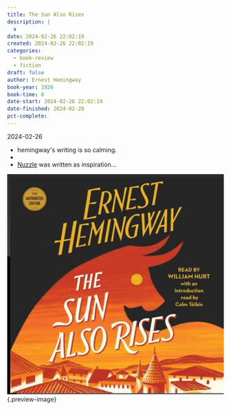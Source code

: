 ```yaml
---
title: The Sun Also Rises
description: |
  x
date: 2024-02-26 22:02:19
created: 2024-02-26 22:02:19
categories:
  - book-review
  - fiction
draft: false
author: Ernest Hemingway
book-year: 1926
book-time: 8
date-start: 2024-02-26 22:02:19
date-finished: 2024-02-28
pct-complete:
---
```



2024-02-26

- hemingway's writing is so calming. 
- 
- [Nuzzle](../creative/prose-nuzzle.md) was written as inspiration...


![The Sun Also Rises](../img/book-the-sun-also-rises.jpeg){.preview-image}